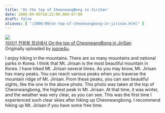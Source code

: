 ```yaml
---
title: 'On the top of CheonwangBong in JiriSan'
date: 2006-09-05T16:22:00.000-07:00
draft: false
aliases: [ "/2006/09/on-top-of-cheonwangbong-in-jirisan.html" ]
---
```


[![](http://static.flickr.com/82/222661329_c256fc800c_m.jpg)](http://www.flickr.com/photos/joone/222661329/ "photo sharing")  
[지리산 천왕봉 정상에서 On the top of CheonwangBong in JiriSan](http://www.flickr.com/photos/joone/222661329/)  
Originally uploaded by [joone4u](http://www.flickr.com/people/joone/).

I enjoy hiking in the mountains. There are so many mountains and national parks in Korea. I think that Mt. Jirisan is the most beautiful mountain in Korea. I have hiked Mt. Jirisan several times. As you may know, Mt. Jirisan has many peaks. You can reach various peaks when you traverse the mountain ridge of Mt. Jirisan. From these peaks, you can see beautiful sights, like the one in the above photo. This photo was taken at the top of Cheonwangbong, the highest peak in Mt. Jirisan. At that time, it was winter, and the weather was very clear, as you can see. This was the first time I experienced such clear skies after hiking up Cheonwangbong. I recommend hiking up Mt. Jirisan if you have some free time.